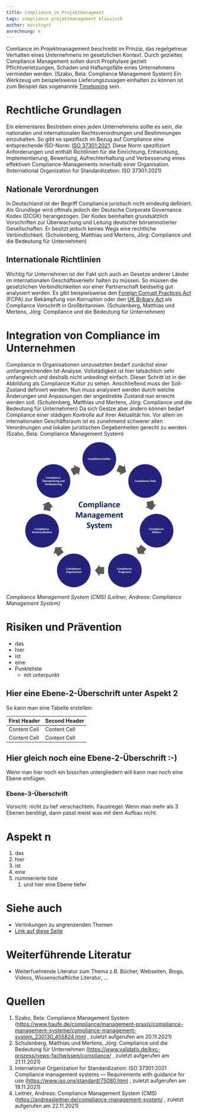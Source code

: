 ```yaml
---
title: Compliance_im_Projektmanagment
tags: compliance projektmanagement klassisch
author: moritzgrt
anrechnung: k
---
```


Comliance im Projektmanagement beschreibt im Prinzip, das regelgetreue Verhalten eines Unternehmens im gesetzlichen Kontext. Durch gezieltes Compliance Management sollen durch Prophylaxe gezielt Pflichtverletzungen, Schaden und Haftungsfälle eines Unternehmens vermieden werden. (Szabo, Bela: Compliance Management System) Ein Werkzeug um beispielsweise Lieferungszusagen einhalten zu können ist zum Beispiel das sogenannte [Timeboxing](https://github.com/MartinEnders/ManagingProjectsSuccessfully.github.io/blob/main/kb/Timeboxing.md) sein.


# Rechtliche Grundlagen

Ein elementares Bestreben eines jeden Unternehmens sollte es sein, die nationalen und internationalen Rechtsverordnungen und Bestimmungen einzuhalten. So gibt es spezifisch im Bezug auf Compliance eine entsprechende ISO-Norm: [ISO 37301:2021](https://www.iso.org/standard/75080.html). Diese Norm spezifiziert Anforderungen und enthält Richtlinien für die Einrichtung, Entwicklung, Implementierung, Bewertung, Aufrechterhaltung und Verbesserung eines effektiven Compliance-Managements innerhalb einer Organisation. (International Organization for Standardization: ISO 37301:2021)
## Nationale Verordnungen
In Deutschland ist der Begriff Compliance juristisch nicht eindeutig definiert. Als Grundlage wird oftmals jedoch der Deutsche Corporate Governance Kodex (DCGK) herangezogen. Der Kodex beinhalten grundsätzlich Vorschriften zur Überwachung und Leitung deutscher börsennotierter Gesellschaften. Er besitzt jedoch keines Wegs eine rechtliche Verbindlichkeit. (Schulenberg, Matthias und Mertens, Jörg: Compliance und die Bedeutung für Unternehmen)
## Internationale Richtlinien
Wichtig für Unternehmen ist der Fakt sich auch an Gesetze anderer Länder im internationalen Geschäftsverkehr halten zu müssen. So müssen die gesetzlichen Verbindlichkeiten vor einer Partnerschaft beidseitig gut analysiert werden. Es gibt beispielsweise den [Foreign Corrupt Practices Act](https://www.justice.gov/criminal-fraud/foreign-corrupt-practices-act) (FCPA) zur Bekämpfung von Korruption oder den [UK Bribary Act](https://de.wikipedia.org/wiki/Bribery_Act_2010) als Compliance Vorschrift in Großbritannien. (Schulenberg, Matthias und Mertens, Jörg: Compliance und die Bedeutung für Unternehmen)
 
# Integration von Compliance im Unternehmen

Compliance in Organisationen umzusetzten bedarf zunächst einer umfangreichenden Ist-Analyse. Vollstädigkeit ist hier tatsächlich sehr umfangreich und deshalb nicht unbedingt einfach. Dieser Schritt ist in der Abbildung als Compliance Kultur zu sehen. Anschließend muss der Soll-Zustand definiert werden. Nun muss analysiert werden durch welche Änderungen und Anpassungen der angestrebte Zustand nun erreicht werden soll. (Schulenberg, Matthias und Mertens, Jörg: Compliance und die Bedeutung für Unternehmen) Da sich Gestze aber ändern können bedarf Compliance einer städigen Kontrolle auf ihrer Aktualität hin. Vor allem im internationalen Geschäftsraum ist es zunehmend schwerer allen Verordnungen und lokalen juristischen Gegebenheiten gerecht zu werden. (Szabo, Bela: Compliance Management System)

![CMS](Compliance_im_Projektmanagment/Compliance-Management-System-CMS.jpg)

*Compliance Management System (CMS) (Leitner, Andreas: Compliance Management System)*

# Risiken und Prävention

* das
* hier 
* ist
* eine 
* Punkteliste
  - mit unterpunkt

## Hier eine Ebene-2-Überschrift unter Aspekt 2

So kann man eine Tabelle erstellen:

| First Header  | Second Header |
| ------------- | ------------- |
| Content Cell  | Content Cell  |
| Content Cell  | Content Cell  |

## Hier gleich noch eine Ebene-2-Überschrift :-)

Wenn man hier noch ein bisschen untergliedern will kann man noch eine Ebene einfügen.

### Ebene-3-Überschrift

Vorsicht: nicht zu tief verschachteln. Faustregel: Wenn man mehr als 3 
Ebenen benötigt, dann passt meist was mit dem Aufbau nicht.

# Aspekt n

1. das
2. hier 
4. ist 
4. eine
7. nummerierte liste
   1. und hier eine Ebene tiefer


# Siehe auch

* Verlinkungen zu angrenzenden Themen
* [Link auf diese Seite](Compliance_im_Projektmanagment.md)

# Weiterführende Literatur

* Weiterfuehrende Literatur zum Thema z.B. Bücher, Webseiten, Blogs, Videos, Wissenschaftliche Literatur, ...

# Quellen

1. Szabo, Bela: Compliance Management System (https://www.haufe.de/compliance/management-praxis/compliance-management-systeme/compliance-management-system_230130_455824.html , zuletzt aufgerufen am 20.11.2021)
2. Schulenberg, Matthias und Mertens, Jörg: Compliance und die Bedeutung für Unternehmen (https://www.validatis.de/kyc-prozess/news-fachwissen/compliance/ , zuletzt aufgerufen am 21.11.2021)
3. International Organization for Standardization: ISO 37301:2021
Compliance management systems — Requirements with guidance for use (https://www.iso.org/standard/75080.html , zuletzt aufgerufen am 19.11.2021)
4. Leitner, Andreas: Compliance Management System (CMS) (https://andreasleitner.de/compliance-management-system/ , zuletzt aufgerufen am 22.11.2021)


